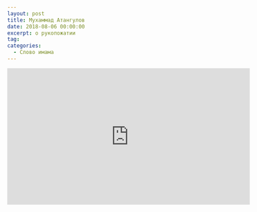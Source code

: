 ```yaml
---
layout: post
title: Мухаммад Атангулов
date: 2018-08-06 00:00:00
excerpt: о рукопожатии
tag:
categories:
  - Слово имама
---
```


<iframe width="560" height="315" src="https://www.youtube.com/embed/IJKJYYNBod0" frameborder="0" allow="autoplay; encrypted-media" allowfullscreen=""> </iframe>